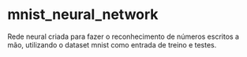 # mnist_neural_network
Rede neural criada para fazer o reconhecimento de números escritos a mão, utilizando o dataset mnist como entrada de treino e testes.
